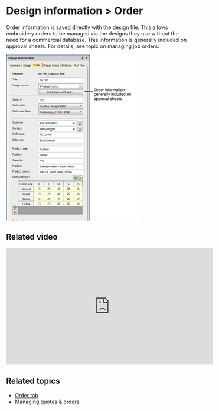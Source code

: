 # Design information > Order

Order information is saved directly with the design file. This allows embroidery orders to be managed via the designs they use without the need for a commercial database. This information is generally included on approval sheets. For details, see topic on managing job orders.

![DesignPropertiesOrder.png](assets/DesignPropertiesOrder.png)

## Related video

<iframe src="https://www.youtube.com/embed/S72SqNZ86qg" frameborder="0" 
		 allow="accelerometer; autoplay; encrypted-media; gyroscope; picture-in-picture" 
		 allowfullscreen="" style="width: 560px; height: 315px;">
<p>&#160;</p>
</iframe>

## Related topics

- [Order tab](../../Management/manage_designs/Order_tab)
- [Managing quotes & orders](../../Management/manage_designs/Managing_quotes_orders)
